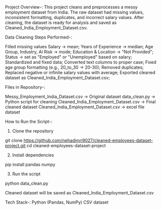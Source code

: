 
Project Overview-:
This project cleans and preprocesses a messy employment dataset from India. The raw dataset had missing values, inconsistent formatting, duplicates, and incorrect salary values.
After cleaning, the dataset is ready for analysis and saved as Cleaned_India_Employment_Dataset.csv.

Data Cleaning Steps Performed-:

Filled missing values
Salary → mean;
Years of Experience → median;
Age Group, Industry, AI Risk → mode;
Education & Location → "Not Provided";
Status → set as "Employed" or "Unemployed" based on salary;
Standardized and fixed data;
Converted text columns to proper case;
Fixed age group formatting (e.g., 20_to_30 → 20-30);
Removed duplicates;
Replaced negative or infinite salary values with average;
Exported cleaned dataset as Cleaned_India_Employment_Dataset.csv;


Files in Repository-:

Messy_Employment_India_Dataset.csv → Original dataset
data_clean.py → Python script for cleaning
Cleaned_India_Employment_Dataset.csv → Final cleaned dataset
Cleaned_India_Employment_Dataset.csv → excel file dataset

How to Run the Script-:

1. Clone the repository

git clone https://github.com/nehadimri9027/cleaned-employees-dataset-project.git
cd cleaned-employees-dataset-project


2. Install dependencies

pip install pandas numpy

3. Run the script

python data_clean.py


Cleaned dataset will be saved as Cleaned_India_Employment_Dataset.csv

Tech Stack-:
Python (Pandas, NumPy)
CSV dataset

